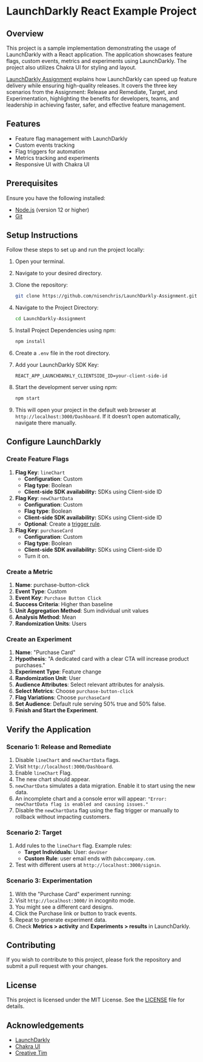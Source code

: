 # LaunchDarkly React Example Project

## Overview

This project is a sample implementation demonstrating the usage of LaunchDarkly with a React application. The application showcases feature flags, custom events, metrics and experiments using LaunchDarkly. The project also utilizes Chakra UI for styling and layout.

[LaunchDarkly Assignment](docs/LaunchDarkly%20Assignment.md) explains how LaunchDarkly can speed up feature delivery while ensuring high-quality releases. It covers the three key scenarios from the Assignment: Release and Remediate, Target, and Experimentation, highlighting the benefits for developers, teams, and leadership in achieving faster, safer, and effective feature management.

## Features

- Feature flag management with LaunchDarkly
- Custom events tracking
- Flag triggers for automation
- Metrics tracking and experiments
- Responsive UI with Chakra UI

## Prerequisites

Ensure you have the following installed:

- [Node.js](https://nodejs.org/) (version 12 or higher)
- [Git](https://git-scm.com/)

## Setup Instructions

Follow these steps to set up and run the project locally:



1. Open your terminal.
2. Navigate to your desired directory.
3. Clone the repository:

   ```bash
   git clone https://github.com/nisenchris/LaunchDarkly-Assignment.git
   ```
4. Navigate to the Project Directory:

   ```bash
   cd LaunchDarkly-Assignment
   ```
5. Install Project Dependencies using npm:

   ```bash
   npm install
   ```
6. Create a `.env` file in the root directory.
7. Add your LaunchDarkly SDK Key:

   ```env
   REACT_APP_LAUNCHDARKLY_CLIENTSIDE_ID=your-client-side-id
   ```
8. Start the development server using npm:

   ```bash
   npm start
   ```
9. This will open your project in the default web browser at `http://localhost:3000/Dashboard`. If it doesn’t open automatically, navigate there manually.

## Configure LaunchDarkly

### Create Feature Flags
1. **Flag Key**: `lineChart`
   - **Configuration**: Custom
   - **Flag type**: Boolean
   - **Client-side SDK availability:** SDKs using Client-side ID
2. **Flag Key**: `newChartData`
   - **Configuration**: Custom
   - **Flag type**: Boolean
   - **Client-side SDK availability:** SDKs using Client-side ID
   - **Optional**: Create a [trigger rule](https://docs.launchdarkly.com/home/releases/triggers?site=launchDarkly#create-flag-triggers). 
3. **Flag Key**: `purchaseCard`
   - **Configuration**: Custom
   - **Flag type**: Boolean
   - **Client-side SDK availability:** SDKs using Client-side ID
   - Turn it on.
### Create a Metric

1. **Name**: purchase-button-click
2. **Event Type**: Custom
3. **Event Key**: `Purchase Button Click`
4. **Success Criteria**: Higher than baseline
5. **Unit Aggregation Method**: Sum individual unit values
6. **Analysis Method**: Mean
7. **Randomization Units**: Users

### Create an Experiment
1. **Name**: "Purchase Card"
2. **Hypothesis**: "A dedicated card with a clear CTA will increase product purchases."
3. **Experiment Type**: Feature change
4. **Randomization Unit**: User
5. **Audience Attributes**: Select relevant attributes for analysis.
6. **Select Metrics**: Choose `purchase-button-click`
7. **Flag Variations**: Choose `purchaseCard`
8. **Set Audience**: Default rule serving 50% true and 50% false.
9. **Finish and Start the Experiment**.

## Verify the Application

### Scenario 1: Release and Remediate
1. Disable `lineChart` and `newChartData` flags.
2. Visit `http://localhost:3000/Dashboard`.
3. Enable `lineChart` Flag.
4. The new chart should appear.
5. `newChartData` simulates a data migration. Enable it to start using the new data.
6. An incomplete chart and a console error will appear: `"Error: newChartData flag is enabled and causing issues."`
7. Disable the `newChartData` flag using the flag trigger or manually to rollback without impacting customers.

### Scenario 2: Target
1. Add rules to the `lineChart` flag. Example rules:
   - **Target Individuals**: User: `devUser`
   - **Custom Rule**: user email ends with `@abccompany.com`.
2. Test with different users at `http://localhost:3000/signin`.

### Scenario 3: Experimentation
1. With the "Purchase Card" experiment running:
2. Visit `http://localhost:3000/` in incognito mode.
3. You might see a different card designs.
4. Click the Purchase link or button to track events.
5. Repeat to generate experiment data.
5. Check **Metrics > activity** and **Experiments > results** in LaunchDarkly.

## Contributing

If you wish to contribute to this project, please fork the repository and submit a pull request with your changes.

## License

This project is licensed under the MIT License. See the [LICENSE](LICENSE) file for details.

## Acknowledgements

- [LaunchDarkly](https://launchdarkly.com/)
- [Chakra UI](https://chakra-ui.com/)
- [Creative Tim](https://www.creative-tim.com/)
